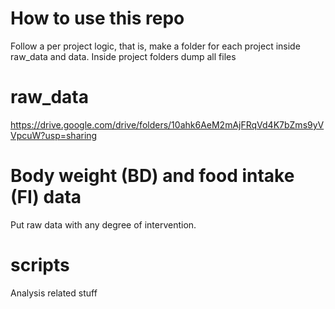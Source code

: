 # How to use this repo
Follow a per project logic, that is, make a folder for each project inside raw_data and data.
Inside project folders dump all files

# raw_data
https://drive.google.com/drive/folders/10ahk6AeM2mAjFRqVd4K7bZms9yVVpcuW?usp=sharing

# Body weight (BD) and food intake (FI) data
Put raw data with any degree of intervention.

# scripts
Analysis related stuff
